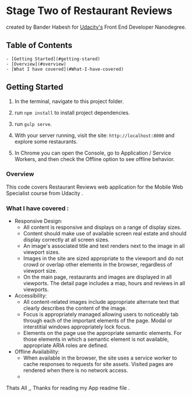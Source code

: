 # Stage Two of Restaurant Reviews
created by Bander Habesh for [Udacity's](https://www.udacity.com) Front End Developer Nanodegree. 


## Table of Contents
    - [Getting Started](#getting-stared)
    - [Overview](#overview)
    - [What I have covered](#What-I-have-covered)


## Getting Started
1. In the terminal, navigate to this project folder.

2. run `npm install` to install project dependencies.

3. run `gulp serve`.

4. With your server running, visit the site: `http://localhost:8000` and explore some restaurants.

5. In Chrome you can open the Console, go to Application / Service Workers, and then check the Offline option to see offline behavior.

### Overview
This code covers Restaurant Reviews web application for the Mobile Web Specialist course from Udacity .

### What I have covered : 
- Responsive Design:
    - All content is responsive and displays on a range of display sizes.
    - Content should make use of available screen real estate and should display correctly at all screen sizes.
    - An image's associated title and text renders next to the image in all viewport sizes.
    - Images in the site are sized appropriate to the viewport and do not crowd or overlap other elements in the browser, regardless of viewport size.
    - On the main page, restaurants and images are displayed in all viewports. The detail page includes a map, hours and reviews in all viewports.
- Accessibility:
    - All content-related images include appropriate alternate text that clearly describes the content of the image.
    - Focus is appropriately managed allowing users to noticeably tab through each of the important elements of the page. Modal or interstitial windows appropriately lock focus.
    - Elements on the page use the appropriate semantic elements. For those elements in which a semantic element is not available, appropriate ARIA roles are defined.
- Offline Availability:
    - When available in the browser, the site uses a service worker to cache responses to requests for site assets. Visited pages are rendered when there is no network access.
    - 

Thats All ,, Thanks for reading my App readme file .
